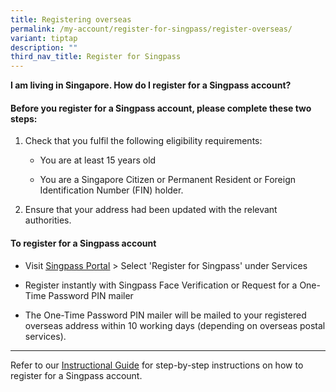 ```yaml
---
title: Registering overseas
permalink: /my-account/register-for-singpass/register-overseas/
variant: tiptap
description: ""
third_nav_title: Register for Singpass
---
```

<p><strong>I am living in Singapore. How do I register for a Singpass account?</strong>
</p>
<h4>Before you register for a Singpass account, please complete these two steps:</h4>
<ol data-tight="true" class="tight">
<li>
<p>Check that you fulfil the following eligibility requirements:</p>
<ul data-tight="true" class="tight">
<li>
<p>You are at least 15 years old</p>
</li>
<li>
<p>You are a Singapore Citizen or Permanent Resident or Foreign Identification
Number (FIN) holder.</p>
</li>
</ul>
</li>
<li>
<p>Ensure that your address had been updated with the relevant authorities.</p>
</li>
</ol>
<h4>To register for a Singpass account</h4>
<ul data-tight="true" class="tight">
<li>
<p>Visit <a href="https://go.gov.sg/singpass-login" rel="noopener" target="_blank"><u>Singpass Portal</u></a> &gt;
Select 'Register for Singpass' under Services</p>
</li>
<li>
<p>Register instantly with Singpass Face Verification or Request for a One-Time
Password PIN mailer</p>
</li>
<li>
<p>The One-Time Password PIN mailer will be mailed to your registered overseas
address within 10 working days (depending on overseas postal services).</p>
<p></p>
</li>
</ul>
<hr>
<p>Refer to our&nbsp;<a href="https://go.gov.sg/singpass-guides" rel="noopener" target="_blank"><u>Instructional Guide</u></a>&nbsp;for
step-by-step instructions on how to register for a Singpass account.</p>